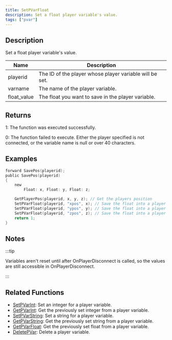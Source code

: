 ```yaml
---
title: SetPVarFloat
description: Set a float player variable's value.
tags: ["pvar"]
---
```


## Description

Set a float player variable's value.

| Name        | Description                                             |
| ----------- | ------------------------------------------------------- |
| playerid    | The ID of the player whose player variable will be set. |
| varname     | The name of the player variable.                        |
| float_value | The float you want to save in the player variable.      |

## Returns

1: The function was executed successfully.

0: The function failed to execute. Either the player specified is not connected, or the variable name is null or over 40 characters.

## Examples

```c
forward SavePos(playerid);
public SavePos(playerid)
{
    new
        Float: x, Float: y, Float: z;

    GetPlayerPos(playerid, x, y, z); // Get the players position
    SetPVarFloat(playerid, "xpos", x); // Save the float into a player variable
    SetPVarFloat(playerid, "ypos", y); // Save the float into a player variable
    SetPVarFloat(playerid, "zpos", z); // Save the float into a player variable
    return 1;
}
```

## Notes

:::tip

Variables aren't reset until after OnPlayerDisconnect is called, so the values are still accessible in OnPlayerDisconnect.

:::

## Related Functions

- [SetPVarInt](SetPVarInt.md): Set an integer for a player variable.
- [GetPVarInt](GetPVarInt.md): Get the previously set integer from a player variable.
- [SetPVarString](SetPVarString.md): Set a string for a player variable.
- [GetPVarString](GetPVarString.md): Get the previously set string from a player variable.
- [GetPVarFloat](GetPVarFloat.md): Get the previously set float from a player variable.
- [DeletePVar](DeletePVar.md): Delete a player variable.
